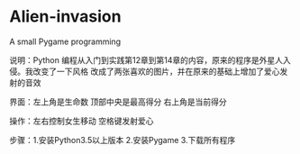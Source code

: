 # Alien-invasion
A small Pygame programming

说明：Python 编程从入门到实践第12章到第14章的内容，原来的程序是外星人入侵。我改变了一下风格 改成了两张喜欢的图片，并在原来的基础上增加了爱心发射的音效

界面：左上角是生命数 顶部中央是最高得分 右上角是当前得分 

操作：左右控制女生移动 空格键发射爱心

步骤：1.安装Python3.5以上版本 2.安装Pygame 3.下载所有程序

